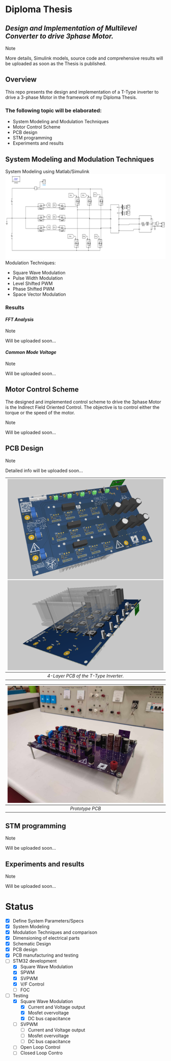 # Diploma Thesis
## _Design and Implementation of Multilevel Converter to drive 3phase Motor._
> [!NOTE]  
> More details, Simulink models, source code and comprehensive results will be uploaded as soon as the Thesis is published. 

## Overview
This repo presents the design and implementation of a T-Type inverter to drive a 3-phase Motor in the framework of my Diploma Thesis. 

### The following topic will be elaborated:
- System Modeling and  Modulation Techniques
- Motor Control Scheme
- PCB design
- STM programming 
- Experiments and results

## System Modeling and  Modulation Techniques
System Modeling using Matlab/Simulink
![alt text](pics/sys0.PNG)
Modulation Techniques:
- Square Wave Modulation
- Pulse Width Modulation
- Level Shifted PWM
- Phase Shifted PWM
- Space Vector Modulation
### Results
#### _FFT Analysis_
> [!NOTE]  
> Will be uploaded soon...
####  _Common Mode Voltage_ 
> [!NOTE]  
> Will be uploaded soon...

## Motor Control Scheme
The designed and implemented control scheme to drive the 3phase Motor is the Indirect Field Oriented Control. 
The objective is to control either the torque or the speed of the motor.
> [!NOTE]  
> Will be uploaded soon...
## PCB Design
> [!NOTE]  
> Detailed info will be uploaded soon...

| ![](pics/pcbT.PNG)  ![](pics/pcbB.PNG) 
|:--:| 
| *4-Layer PCB of the T-Type Inverter.* |

| ![topLayer](pics/pcb0.jpg)
|:--:| 
| *Prototype PCB* |
## STM programming
> [!NOTE]  
> Will be uploaded soon...
## Experiments and results
> [!NOTE]  
> Will be uploaded soon...
# Status  
- [x] Define System Parameters/Specs
- [x] System Modeling
- [x] Modulation Techniques and comparison
- [x] Dimensioning of electrical parts
- [x] Schematic Design
- [x] PCB design
- [x] PCB manufacturing and testing
- [ ] STM32 development
   - [x] Square Wave Modulation
   - [x] SPWM
   - [x] SVPWM
   - [x] V/F Control
   - [ ] FOC
- [ ] Testing
   - [x] Square Wave Modulation 
      - [x] Current and Voltage output
      - [x] Mosfet overvoltage
      - [x] DC bus capacitance
   - [ ] SVPWM
      - [ ] Current and Voltage output
      - [ ] Mosfet overvoltage
      - [ ] DC bus capacitance
   - [ ] Open Loop Control
   - [ ] Closed Loop Contro
